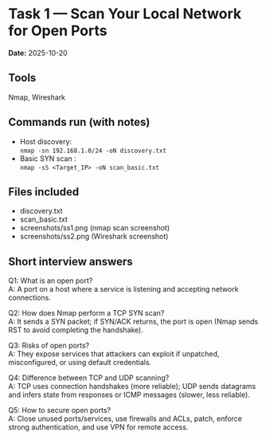 # Task 1 — Scan Your Local Network for Open Ports

**Date:** 2025-10-20 

## Tools
Nmap, Wireshark

## Commands run (with notes)
- Host discovery:  
  `nmap -sn 192.168.1.0/24 -oN discovery.txt`  
- Basic SYN scan :  
  `nmap -sS <Target_IP> -oN scan_basic.txt`
  
## Files included
- discovery.txt
- scan_basic.txt
- screenshots/ss1.png (nmap scan screenshot)
- screenshots/ss2.png (Wireshark screenshot)

## Short interview answers
Q1: What is an open port?  
A: A port on a host where a service is listening and accepting network connections.

Q2: How does Nmap perform a TCP SYN scan?  
A: It sends a SYN packet; if SYN/ACK returns, the port is open (Nmap sends RST to avoid completing the handshake).

Q3: Risks of open ports?  
A: They expose services that attackers can exploit if unpatched, misconfigured, or using default credentials.

Q4: Difference between TCP and UDP scanning?  
A: TCP uses connection handshakes (more reliable); UDP sends datagrams and infers state from responses or ICMP messages (slower, less reliable).

Q5: How to secure open ports?  
A: Close unused ports/services, use firewalls and ACLs, patch, enforce strong authentication, and use VPN for remote access.
